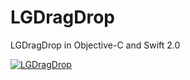 # LGDragDrop
LGDragDrop in Objective-C and Swift 2.0

[![LGDragDrop](http://lukagabric.com/wp-content/uploads/2015/09/drag-drop-youtube.png)](https://www.youtube.com/watch?v=rbo_Czp0TgQ)
